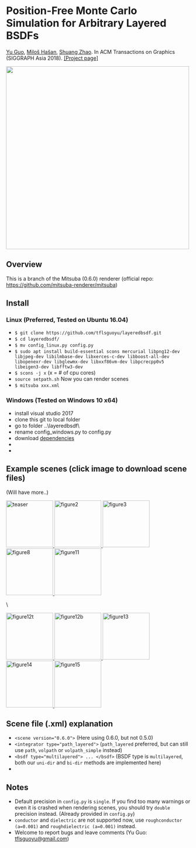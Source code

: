# Position-Free Monte Carlo Simulation for Arbitrary Layered BSDFs

[Yu Guo](https://www.ics.uci.edu/~yug10/), [Miloš Hašan](http://miloshasan.net/), [Shuang Zhao](https://shuangz.com/). 
In ACM Transactions on Graphics (SIGGRAPH Asia 2018). 
[[Project page]](https://shuangz.com/projects/layered-sa18/)

<img src="https://www.ics.uci.edu/~yug10/projects/SiggraphAsia2018/git-readme/images/teaser.jpg" width="500px">

## Overview
This is a branch of the Mitsuba (0.6.0) renderer (official repo: https://github.com/mitsuba-renderer/mitsuba)

## Install

  ### Linux (Preferred, Tested on Ubuntu 16.04)
   - `$ git clone https://github.com/tflsguoyu/layeredbsdf.git`
   - `$ cd layeredbsdf/`
   - `$ mv config_linux.py config.py`
   - `$ sudo apt install build-essential scons mercurial libpng12-dev libjpeg-dev libilmbase-dev libxerces-c-dev libboost-all-dev libopenexr-dev libglewmx-dev libxxf86vm-dev libpcrecpp0v5 libeigen3-dev libfftw3-dev`
   - `$ scons -j x` (x = # of cpu cores)
   - `source setpath.sh`
   Now you can render scenes
   - `$ mitsuba xxx.xml`
   
  ### Windows (Tested on Windows 10 x64)
   - install visual studio 2017
   - clone this git to local folder
   - go to folder ..\layeredbsdf\
   - rename config_windows.py to config.py
   - download [dependencies](https://www.ics.uci.edu/~yug10/projects/SiggraphAsia2018/git-readme/dependencies.zip)
   - 
   - 
   
## Example scenes (click image to download scene files)
(Will have more..)

<a href="https://www.ics.uci.edu/~yug10/projects/SiggraphAsia2018/git-readme/scenes/teaser.zip">
  <img src="https://www.ics.uci.edu/~yug10/projects/SiggraphAsia2018/git-readme/images/teaser.jpg" title="teaser" height="128px">
</a>
  
<a href="https://www.ics.uci.edu/~yug10/projects/SiggraphAsia2018/git-readme/scenes/figure2.zip">
  <img src="https://www.ics.uci.edu/~yug10/projects/SiggraphAsia2018/git-readme/images/figure2.jpg" title="figure2" height="128px">
</a>
  
<a href="https://www.ics.uci.edu/~yug10/projects/SiggraphAsia2018/git-readme/scenes/figure3.zip">
  <img src="https://www.ics.uci.edu/~yug10/projects/SiggraphAsia2018/git-readme/images/figure3.jpg" title="figure3" height="128px">
</a>  

<a href="https://www.ics.uci.edu/~yug10/projects/SiggraphAsia2018/git-readme/scenes/figure8.zip">
  <img src="https://www.ics.uci.edu/~yug10/projects/SiggraphAsia2018/git-readme/images/figure8.jpg" title="figure8" height="128px">
</a>  

<a href="https://www.ics.uci.edu/~yug10/projects/SiggraphAsia2018/git-readme/scenes/figure11.zip">
  <img src="https://www.ics.uci.edu/~yug10/projects/SiggraphAsia2018/git-readme/images/figure11.jpg" title="figure11" height="128px">
</a>  

\\

<a href="https://www.ics.uci.edu/~yug10/projects/SiggraphAsia2018/git-readme/scenes/figure12t.zip">
  <img src="https://www.ics.uci.edu/~yug10/projects/SiggraphAsia2018/git-readme/images/figure12t.jpg" title="figure12t" height="128px">
</a>  

<a href="https://www.ics.uci.edu/~yug10/projects/SiggraphAsia2018/git-readme/scenes/figure12b.zip">
  <img src="https://www.ics.uci.edu/~yug10/projects/SiggraphAsia2018/git-readme/images/figure12b.jpg" title="figure12b" height="128px">
</a>  

<a href="https://www.ics.uci.edu/~yug10/projects/SiggraphAsia2018/git-readme/scenes/figure13.zip">
  <img src="https://www.ics.uci.edu/~yug10/projects/SiggraphAsia2018/git-readme/images/figure13.jpg" title="figure13" height="128px">
</a>  

<a href="https://www.ics.uci.edu/~yug10/projects/SiggraphAsia2018/git-readme/scenes/figure14.zip">
  <img src="https://www.ics.uci.edu/~yug10/projects/SiggraphAsia2018/git-readme/images/figure14.jpg" title="figure14" height="128px">
</a>  

<a href="https://www.ics.uci.edu/~yug10/projects/SiggraphAsia2018/git-readme/scenes/figure15.zip">
  <img src="https://www.ics.uci.edu/~yug10/projects/SiggraphAsia2018/git-readme/images/figure15.jpg" title="figure15" height="128px">
</a>  

## Scene file (.xml) explanation
 - `<scene version="0.6.0">` (Here using 0.6.0, but not 0.5.0)
 - `<integrator type="path_layered">` (`path_layered` preferred, but can still use `path`, `volpath` or `volpath_simple` instead)
 - `<bsdf type="multilayered"> ... </bsdf>` (BSDF type is `multilayered`, both our `uni-dir` and `bi-dir` methods are implemented here)
 - 
## Notes
 - Default precision in `config.py` is `single`. If you find too many warnings or even it is crashed when rendering scenes, you should try `double` precision instead. (Already provided in `config.py`)
 - `conductor` and `dielectric` are not supported now, use `roughconductor (a=0.001)` and `roughdielectric (a=0.001)` instead.
 - Welcome to report bugs and leave comments (Yu Guo: tflsguoyu@gmail.com)

